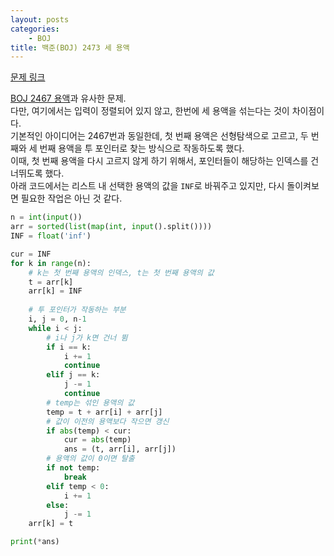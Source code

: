 ```yaml
---
layout: posts
categories:
    - BOJ
title: 백준(BOJ) 2473 세 용액
---
```


[문제 링크](https://www.acmicpc.net/problem/2473)

[BOJ 2467 용액](https://su5468.github.io/boj/BOJ_2467/)과 유사한 문제.  
다만, 여기에서는 입력이 정렬되어 있지 않고, 한번에 세 용액을 섞는다는 것이 차이점이다.  
기본적인 아이디어는 2467번과 동일한데, 첫 번째 용액은 선형탐색으로 고르고, 
두 번째와 세 번째 용액을 투 포인터로 찾는 방식으로 작동하도록 했다.  
이때, 첫 번째 용액을 다시 고르지 않게 하기 위해서, 포인터들이 해당하는 인덱스를 건너뛰도록 했다.  
아래 코드에서는 리스트 내 선택한 용액의 값을 `INF`로 바꿔주고 있지만, 다시 돌이켜보면 필요한 작업은 아닌 것 같다.

```python
n = int(input())
arr = sorted(list(map(int, input().split())))
INF = float('inf')

cur = INF
for k in range(n):
    # k는 첫 번째 용액의 인덱스, t는 첫 번째 용액의 값
    t = arr[k]
    arr[k] = INF
    
    # 투 포인터가 작동하는 부분
    i, j = 0, n-1
    while i < j:
        # i나 j가 k면 건너 뜀
        if i == k:
            i += 1
            continue
        elif j == k:
            j -= 1
            continue
        # temp는 섞인 용액의 값
        temp = t + arr[i] + arr[j]
        # 값이 이전의 용액보다 작으면 갱신
        if abs(temp) < cur:
            cur = abs(temp)
            ans = (t, arr[i], arr[j])
        # 용액의 값이 0이면 탈출
        if not temp:
            break
        elif temp < 0:
            i += 1
        else:
            j -= 1
    arr[k] = t

print(*ans)
```

